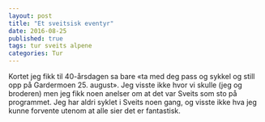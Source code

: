 ```yaml
---
layout: post
title: "Et sveitsisk eventyr"
date: 2016-08-25
published: true
tags: tur sveits alpene
categories: Tur 
---
```


Kortet jeg fikk til 40-årsdagen sa bare «ta med deg pass og sykkel og still opp på Gardermoen 25. august». Jeg visste ikke hvor vi skulle (jeg og broderen) men jeg fikk noen anelser om at det var Sveits som sto på programmet. Jeg har aldri syklet i Sveits noen gang, og visste ikke hva jeg kunne forvente utenom at alle sier det er fantastisk. 

